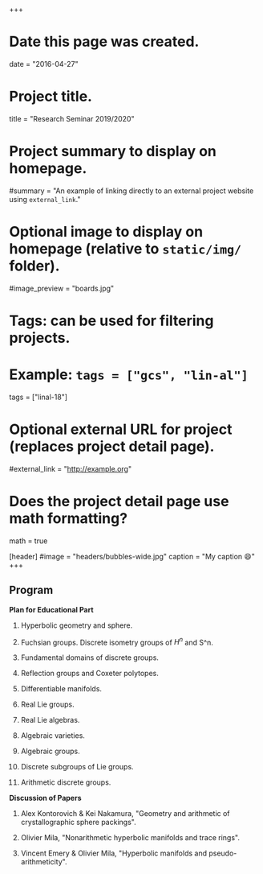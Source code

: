 +++
# Date this page was created.
date = "2016-04-27"

# Project title.

title = "Research Seminar 2019/2020"

# Project summary to display on homepage.
#summary = "An example of linking directly to an external project website using `external_link`."

# Optional image to display on homepage (relative to `static/img/` folder).
#image_preview = "boards.jpg"

# Tags: can be used for filtering projects.
# Example: `tags = ["gcs", "lin-al"]`
tags = ["linal-18"]

# Optional external URL for project (replaces project detail page).
#external_link = "http://example.org"

# Does the project detail page use math formatting?
math = true


[header]
#image = "headers/bubbles-wide.jpg"
caption = "My caption :smile:"
+++




## Program

**Plan for Educational Part**

1. Hyperbolic geometry and sphere.

2. Fuchsian groups. Discrete isometry groups of $H^n$ and S^n. 

3. Fundamental domains of discrete groups.

4. Reflection groups and Coxeter polytopes.

5. Differentiable manifolds.

6. Real Lie groups.

7. Real Lie algebras.

8. Algebraic varieties.

9. Algebraic groups.

10. Discrete subgroups of Lie groups.

11. Arithmetic discrete groups.


**Discussion of Papers**

1. Alex Kontorovich & Kei Nakamura, "Geometry and arithmetic of crystallographic sphere packings".

2. Olivier Mila, "Nonarithmetic hyperbolic manifolds and trace rings".

3. Vincent Emery & Olivier Mila, "Hyperbolic manifolds and pseudo-arithmeticity".
